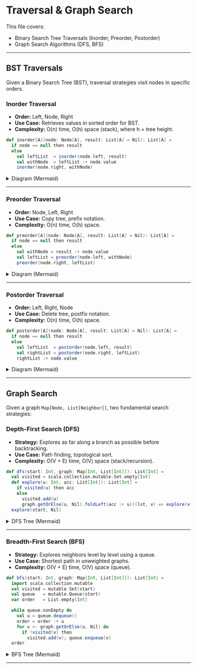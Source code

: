# Traversal & Graph Search

This file covers:
- Binary Search Tree Traversals (Inorder, Preorder, Postorder)
- Graph Search Algorithms (DFS, BFS)

---

## BST Traversals

Given a Binary Search Tree (BST), traversal strategies visit nodes in specific orders.

### Inorder Traversal

- **Order:** Left, Node, Right  
- **Use Case:** Retrieves values in sorted order for BST.
- **Complexity:** O(n) time, O(h) space (stack), where h = tree height.

```scala
def inorder[A](node: Node[A], result: List[A] = Nil): List[A] =
  if node == null then result
  else
    val leftList  = inorder(node.left, result)
    val withNode  = leftList :+ node.value
    inorder(node.right, withNode)
```

<details>
<summary>Diagram (Mermaid)</summary>

```mermaid
graph TD
    A --> B --> C
    subgraph Inorder
      B -- visit --> A
      B -- visit --> C
    end
```
</details>

---

### Preorder Traversal

- **Order:** Node, Left, Right  
- **Use Case:** Copy tree, prefix notation.
- **Complexity:** O(n) time, O(h) space.

```scala
def preorder[A](node: Node[A], result: List[A] = Nil): List[A] =
  if node == null then result
  else
    val withNode = result :+ node.value
    val leftList = preorder(node.left, withNode)
    preorder(node.right, leftList)
```

<details>
<summary>Diagram (Mermaid)</summary>

```mermaid
graph TD
    A --> B --> C
    subgraph Preorder
      root(A) --> left(B)
      root(A) --> right(C)
    end
```
</details>

---

### Postorder Traversal

- **Order:** Left, Right, Node  
- **Use Case:** Delete tree, postfix notation.
- **Complexity:** O(n) time, O(h) space.

```scala
def postorder[A](node: Node[A], result: List[A] = Nil): List[A] =
  if node == null then result
  else
    val leftList  = postorder(node.left, result)
    val rightList = postorder(node.right, leftList)
    rightList :+ node.value
```

<details>
<summary>Diagram (Mermaid)</summary>

```mermaid
graph TD
    A --> B --> C
    subgraph Postorder
      B -- visit --> A
      C -- visit --> B
    end
```
</details>

---

## Graph Search

Given a graph `Map[Node, List[Neighbor]]`, two fundamental search strategies:

### Depth-First Search (DFS)

- **Strategy:** Explores as far along a branch as possible before backtracking.
- **Use Case:** Path finding, topological sort.
- **Complexity:** O(V + E) time, O(V) space (stack/recursion).

```scala
def dfs(start: Int, graph: Map[Int, List[Int]]): List[Int] =
  val visited = scala.collection.mutable.Set.empty[Int]
  def explore(u: Int, acc: List[Int]): List[Int] =
    if visited(u) then acc
    else
      visited.add(u)
      graph.getOrElse(u, Nil).foldLeft(acc :+ u)((lst, v) => explore(v, lst))
  explore(start, Nil)
```

<details>
<summary>DFS Tree (Mermaid)</summary>

```mermaid
flowchart LR
    A --> B --> D
    A --> C --> E
```
</details>

---

### Breadth-First Search (BFS)

- **Strategy:** Explores neighbors level by level using a queue.
- **Use Case:** Shortest path in unweighted graphs.
- **Complexity:** O(V + E) time, O(V) space (queue).

```scala
def bfs(start: Int, graph: Map[Int, List[Int]]): List[Int] =
  import scala.collection.mutable
  val visited = mutable.Set(start)
  val queue   = mutable.Queue(start)
  var order   = List.empty[Int]

  while queue.nonEmpty do
    val u = queue.dequeue()
    order = order :+ u
    for v <- graph.getOrElse(u, Nil) do
      if !visited(v) then
        visited.add(v); queue.enqueue(v)
  order
```

<details>
<summary>BFS Tree (Mermaid)</summary>

```mermaid
flowchart TB
    A --> B &nbsp;&nbsp;&ndash;> C
    B --> D &nbsp;&nbsp;&ndash;> E
```
</details>

---
